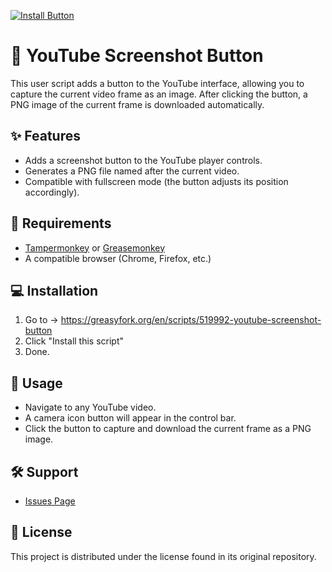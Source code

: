 [![Install Button](https://img.shields.io/badge/UserScript-Click%20to%20Install-darkgreen?style=for-the-badge&logo=Greasyfork)](https://greasyfork.org/en/scripts/519992-youtube-screenshot-button)

# 📸 YouTube Screenshot Button

This user script adds a button to the YouTube interface, allowing you to capture the current video frame as an image. After clicking the button, a PNG image of the current frame is downloaded automatically.

## ✨ Features

- Adds a screenshot button to the YouTube player controls.
- Generates a PNG file named after the current video.
- Compatible with fullscreen mode (the button adjusts its position accordingly).

## 🔧 Requirements

- [Tampermonkey](https://www.tampermonkey.net/) or [Greasemonkey](https://www.greasespot.net/)
- A compatible browser (Chrome, Firefox, etc.)

## 💻 Installation

1. Go to → https://greasyfork.org/en/scripts/519992-youtube-screenshot-button
2. Click "Install this script"
3. Done.

## 🚀 Usage

- Navigate to any YouTube video.
- A camera icon button will appear in the control bar.
- Click the button to capture and download the current frame as a PNG image.

## 🛠️ Support

- [Issues Page](https://github.com/criskkky/YT-SS-Button/issues)

## 📝 License

This project is distributed under the license found in its original repository.
